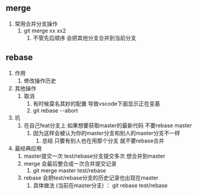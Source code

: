 ## merge
1. 常用合并分支操作
   1. git merge xx xx2
      1. 不管先后顺序 会把其他分支合并到当前分支
## rebase
1. 作用
   1. 修改操作历史
2. 其他操作
   1. 取消
      1. 有时候莫名其妙的配置 导致vscode下面显示正在变基
      2. git rebase --abort
3. 坑
   1. 在自己feat分支上 如果想要获取master的最新代码 不要rebase master
      1. 因为这样会被认为你的master分支和别人的master分支不一样
         1. 总结 只要有别人也在用那个分支 就不要rebase合并
4. 最经典应用
   1. master提交一次 test/rebase分支提交多次 想合并到master
   2. merge 会最后整合成一次合并提交记录
      1. git merge master test/rebase
   3. rebase 会把test/rebase分支的历史记录也出现在master
      1. 具体做法 (当前在master分支) ： git rebase test/rebase